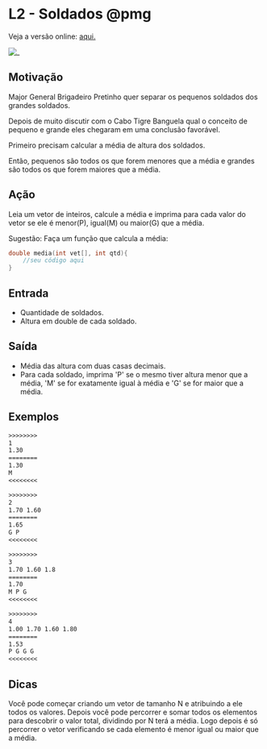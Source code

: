 # L2 - Soldados @pmg

Veja a versão online: [aqui.](https://github.com/qxcodefup/arcade/blob/master/base/pmg/Readme.md)

![_](https://raw.githubusercontent.com/qxcodefup/arcade/master/base/pmg/cover.jpg)

## Motivação

Major General Brigadeiro Pretinho quer separar os pequenos soldados dos grandes soldados.

Depois de muito discutir com o Cabo Tigre Banguela qual o conceito de pequeno e grande eles chegaram em uma conclusão favorável.

Primeiro precisam calcular a média de altura dos soldados.

Então, pequenos são todos os que forem menores que a média e grandes são todos os que forem maiores que a média.

## Ação

Leia um vetor de inteiros, calcule a média e imprima para cada valor do vetor se ele é menor(P), igual(M) ou maior(G) que a média.  
  
Sugestão: Faça um função que calcula a média:  

```c
double media(int vet[], int qtd){  
    //seu código aqui
}  
```

## Entrada

* Quantidade de soldados.
* Altura em double de cada soldado.  

## Saída

* Média das altura com duas casas decimais.
* Para cada soldado, imprima 'P' se o mesmo tiver altura menor que a média, 'M' se for exatamente igual à média e 'G' se for maior que a média.  

## Exemplos

``` txt
>>>>>>>>
1
1.30
========
1.30
M
<<<<<<<<

>>>>>>>>
2
1.70 1.60
========
1.65
G P
<<<<<<<<

>>>>>>>>
3
1.70 1.60 1.8
========
1.70
M P G
<<<<<<<<

>>>>>>>>
4
1.00 1.70 1.60 1.80
========
1.53
P G G G
<<<<<<<<
```

## Dicas

Você pode começar criando um vetor de tamanho N e atribuindo a ele todos os valores.
Depois você pode percorrer e somar todos os elementos para descobrir o valor total, dividindo por N terá a média. Logo depois é só percorrer o vetor verificando se cada elemento é menor igual ou maior que a média.
